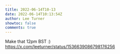 ```yaml
---
title: 2022-06-14T10-13
date: 2022-06-14T10:13:54Z
author: Lee Turner
showtoc: false
comments: true
---
```


Make that 12pm BST :) https://x.com/leeturner/status/1536639086798176256

